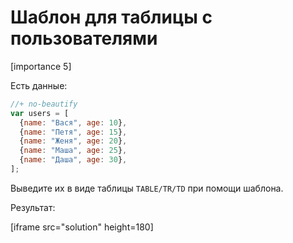 # Шаблон для таблицы с пользователями

[importance 5]

Есть данные:

```js
//+ no-beautify
var users = [
  {name: "Вася", age: 10},
  {name: "Петя", age: 15},
  {name: "Женя", age: 20},
  {name: "Маша", age: 25},
  {name: "Даша", age: 30},
];
```

Выведите их в виде таблицы `TABLE/TR/TD` при помощи шаблона.

Результат:

[iframe src="solution" height=180]



